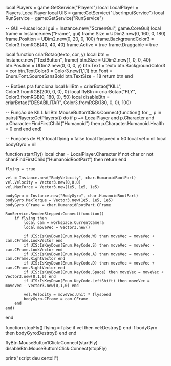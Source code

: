 local Players = game:GetService("Players")
local LocalPlayer = Players.LocalPlayer
local UIS = game:GetService("UserInputService")
local RunService = game:GetService("RunService")

-- GUI --lucas
local gui = Instance.new("ScreenGui", game.CoreGui)
local frame = Instance.new("Frame", gui)
frame.Size = UDim2.new(0, 160, 0, 180)
frame.Position = UDim2.new(0, 20, 0, 100)
frame.BackgroundColor3 = Color3.fromRGB(40, 40, 40)
frame.Active = true
frame.Draggable = true

local function criarBotao(texto, cor, y)
	local btn = Instance.new("TextButton", frame)
	btn.Size = UDim2.new(1, 0, 0, 40)
	btn.Position = UDim2.new(0, 0, 0, y)
	btn.Text = texto
	btn.BackgroundColor3 = cor
	btn.TextColor3 = Color3.new(1,1,1)
	btn.Font = Enum.Font.SourceSansBold
	btn.TextSize = 18
	return btn
end

-- Botões pra funciona 
local killBtn = criarBotao("KILL", Color3.fromRGB(200, 0, 0), 0)
local flyBtn = criarBotao("FLY", Color3.fromRGB(0, 180, 0), 50)
local disableBtn = criarBotao("DESABILITAR", Color3.fromRGB(180, 0, 0), 100)

-- Função de KILL
killBtn.MouseButton1Click:Connect(function()
	for _, p in pairs(Players:GetPlayers()) do
		if p ~= LocalPlayer and p.Character and p.Character:FindFirstChild("Humanoid") then
			p.Character.Humanoid.Health = 0
		end
	end
end)

-- Funções de FLY
local flying = false
local flyspeed = 50
local vel = nil
local bodyGyro = nil

function startFly()
	local char = LocalPlayer.Character
	if not char or not char:FindFirstChild("HumanoidRootPart") then return end

	flying = true

	vel = Instance.new("BodyVelocity", char.HumanoidRootPart)
	vel.Velocity = Vector3.new(0,0,0)
	vel.MaxForce = Vector3.new(1e5, 1e5, 1e5)

	bodyGyro = Instance.new("BodyGyro", char.HumanoidRootPart)
	bodyGyro.MaxTorque = Vector3.new(1e5, 1e5, 1e5)
	bodyGyro.CFrame = char.HumanoidRootPart.CFrame

	RunService.RenderStepped:Connect(function()
		if flying then
			local cam = workspace.CurrentCamera
			local moveVec = Vector3.new()

			if UIS:IsKeyDown(Enum.KeyCode.W) then moveVec = moveVec + cam.CFrame.LookVector end
			if UIS:IsKeyDown(Enum.KeyCode.S) then moveVec = moveVec - cam.CFrame.LookVector end
			if UIS:IsKeyDown(Enum.KeyCode.A) then moveVec = moveVec - cam.CFrame.RightVector end
			if UIS:IsKeyDown(Enum.KeyCode.D) then moveVec = moveVec + cam.CFrame.RightVector end
			if UIS:IsKeyDown(Enum.KeyCode.Space) then moveVec = moveVec + Vector3.new(0,1,0) end
			if UIS:IsKeyDown(Enum.KeyCode.LeftShift) then moveVec = moveVec - Vector3.new(0,1,0) end

			vel.Velocity = moveVec.Unit * flyspeed
			bodyGyro.CFrame = cam.CFrame
		end
	end)
end

function stopFly()
	flying = false
	if vel then vel:Destroy() end
	if bodyGyro then bodyGyro:Destroy() end
end

flyBtn.MouseButton1Click:Connect(startFly)
disableBtn.MouseButton1Click:Connect(stopFly)

print("script deu certo!!")
